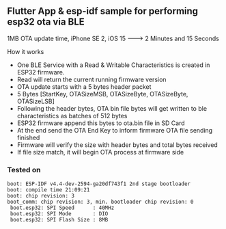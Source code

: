 ## Flutter App & esp-idf sample for performing esp32 ota via BLE


1MB OTA update time, iPhone SE 2, iOS 15 ---> 2 Minutes and 15 Seconds

How it works
- One BLE Service with a Read & Writable Characteristics is created in ESP32 firmware.
- Read will return the current running firmware version
- OTA update starts with a 5 bytes header packet
- 5 Bytes [StartKey, OTASizeMSB, OTASizeByte, OTASizeByte, OTASizeLSB]
- Following the header bytes, OTA bin file bytes will get written to ble characteristics as batches of 512 bytes
- ESP32 firmware append this bytes to ota.bin file in SD Card
- At the end send the OTA End Key to inform firmware OTA file sending finished
- Firmware will verify the size with header bytes and total bytes received
- If file size match, it will begin OTA process at firmware side


### Tested on
```
boot: ESP-IDF v4.4-dev-2594-ga20df743f1 2nd stage bootloader
boot: compile time 21:09:21  
boot: chip revision: 3  
boot_comm: chip revision: 3, min. bootloader chip revision: 0  
 boot.esp32: SPI Speed      : 40MHz  
 boot.esp32: SPI Mode       : DIO  
 boot.esp32: SPI Flash Size : 8MB  
 

